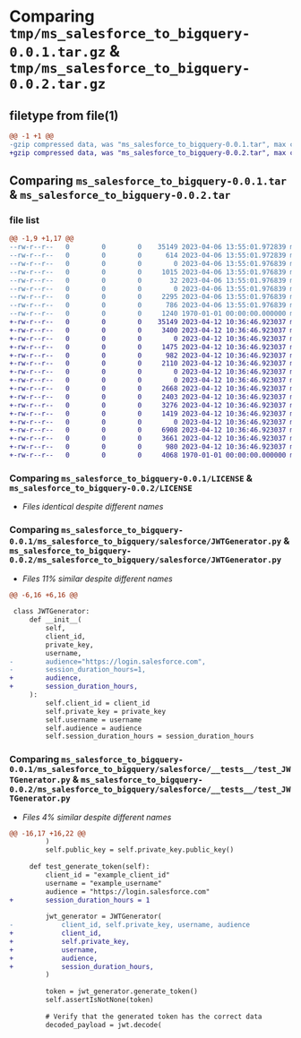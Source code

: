 # Comparing `tmp/ms_salesforce_to_bigquery-0.0.1.tar.gz` & `tmp/ms_salesforce_to_bigquery-0.0.2.tar.gz`

## filetype from file(1)

```diff
@@ -1 +1 @@
-gzip compressed data, was "ms_salesforce_to_bigquery-0.0.1.tar", max compression
+gzip compressed data, was "ms_salesforce_to_bigquery-0.0.2.tar", max compression
```

## Comparing `ms_salesforce_to_bigquery-0.0.1.tar` & `ms_salesforce_to_bigquery-0.0.2.tar`

### file list

```diff
@@ -1,9 +1,17 @@
--rw-r--r--   0        0        0    35149 2023-04-06 13:55:01.972839 ms_salesforce_to_bigquery-0.0.1/LICENSE
--rw-r--r--   0        0        0      614 2023-04-06 13:55:01.972839 ms_salesforce_to_bigquery-0.0.1/README.md
--rw-r--r--   0        0        0        0 2023-04-06 13:55:01.976839 ms_salesforce_to_bigquery-0.0.1/ms_salesforce_to_bigquery/__init__.py
--rw-r--r--   0        0        0     1015 2023-04-06 13:55:01.976839 ms_salesforce_to_bigquery-0.0.1/ms_salesforce_to_bigquery/salesforce/JWTGenerator.py
--rw-r--r--   0        0        0       32 2023-04-06 13:55:01.976839 ms_salesforce_to_bigquery-0.0.1/ms_salesforce_to_bigquery/salesforce/__init__.py
--rw-r--r--   0        0        0        0 2023-04-06 13:55:01.976839 ms_salesforce_to_bigquery-0.0.1/ms_salesforce_to_bigquery/salesforce/__tests__/__init__.py
--rw-r--r--   0        0        0     2295 2023-04-06 13:55:01.976839 ms_salesforce_to_bigquery-0.0.1/ms_salesforce_to_bigquery/salesforce/__tests__/test_JWTGenerator.py
--rw-r--r--   0        0        0      786 2023-04-06 13:55:01.976839 ms_salesforce_to_bigquery-0.0.1/pyproject.toml
--rw-r--r--   0        0        0     1240 1970-01-01 00:00:00.000000 ms_salesforce_to_bigquery-0.0.1/PKG-INFO
+-rw-r--r--   0        0        0    35149 2023-04-12 10:36:46.923037 ms_salesforce_to_bigquery-0.0.2/LICENSE
+-rw-r--r--   0        0        0     3400 2023-04-12 10:36:46.923037 ms_salesforce_to_bigquery-0.0.2/README.md
+-rw-r--r--   0        0        0        0 2023-04-12 10:36:46.923037 ms_salesforce_to_bigquery-0.0.2/ms_salesforce_to_bigquery/__init__.py
+-rw-r--r--   0        0        0     1475 2023-04-12 10:36:46.923037 ms_salesforce_to_bigquery-0.0.2/ms_salesforce_to_bigquery/salesforce/Auth.py
+-rw-r--r--   0        0        0      982 2023-04-12 10:36:46.923037 ms_salesforce_to_bigquery-0.0.2/ms_salesforce_to_bigquery/salesforce/JWTGenerator.py
+-rw-r--r--   0        0        0     2110 2023-04-12 10:36:46.923037 ms_salesforce_to_bigquery-0.0.2/ms_salesforce_to_bigquery/salesforce/SalesforceQueryExecutor.py
+-rw-r--r--   0        0        0        0 2023-04-12 10:36:46.923037 ms_salesforce_to_bigquery-0.0.2/ms_salesforce_to_bigquery/salesforce/__init__.py
+-rw-r--r--   0        0        0        0 2023-04-12 10:36:46.923037 ms_salesforce_to_bigquery-0.0.2/ms_salesforce_to_bigquery/salesforce/__tests__/__init__.py
+-rw-r--r--   0        0        0     2668 2023-04-12 10:36:46.923037 ms_salesforce_to_bigquery-0.0.2/ms_salesforce_to_bigquery/salesforce/__tests__/test_Auth.py
+-rw-r--r--   0        0        0     2403 2023-04-12 10:36:46.923037 ms_salesforce_to_bigquery-0.0.2/ms_salesforce_to_bigquery/salesforce/__tests__/test_JWTGenerator.py
+-rw-r--r--   0        0        0     3276 2023-04-12 10:36:46.923037 ms_salesforce_to_bigquery-0.0.2/ms_salesforce_to_bigquery/salesforce/__tests__/test_SalesforceRequester.py
+-rw-r--r--   0        0        0     1419 2023-04-12 10:36:46.923037 ms_salesforce_to_bigquery-0.0.2/ms_salesforce_to_bigquery/salesforce/project/__init__.py
+-rw-r--r--   0        0        0        0 2023-04-12 10:36:46.923037 ms_salesforce_to_bigquery-0.0.2/ms_salesforce_to_bigquery/salesforce/project/__tests__/__init__.py
+-rw-r--r--   0        0        0     6908 2023-04-12 10:36:46.923037 ms_salesforce_to_bigquery-0.0.2/ms_salesforce_to_bigquery/salesforce/project/__tests__/test_Project.py
+-rw-r--r--   0        0        0     3661 2023-04-12 10:36:46.923037 ms_salesforce_to_bigquery-0.0.2/ms_salesforce_to_bigquery/salesforce/project/dto/__init__.py
+-rw-r--r--   0        0        0      980 2023-04-12 10:36:46.923037 ms_salesforce_to_bigquery-0.0.2/pyproject.toml
+-rw-r--r--   0        0        0     4068 1970-01-01 00:00:00.000000 ms_salesforce_to_bigquery-0.0.2/PKG-INFO
```

### Comparing `ms_salesforce_to_bigquery-0.0.1/LICENSE` & `ms_salesforce_to_bigquery-0.0.2/LICENSE`

 * *Files identical despite different names*

### Comparing `ms_salesforce_to_bigquery-0.0.1/ms_salesforce_to_bigquery/salesforce/JWTGenerator.py` & `ms_salesforce_to_bigquery-0.0.2/ms_salesforce_to_bigquery/salesforce/JWTGenerator.py`

 * *Files 11% similar despite different names*

```diff
@@ -6,16 +6,16 @@
 
 class JWTGenerator:
     def __init__(
         self,
         client_id,
         private_key,
         username,
-        audience="https://login.salesforce.com",
-        session_duration_hours=1,
+        audience,
+        session_duration_hours,
     ):
         self.client_id = client_id
         self.private_key = private_key
         self.username = username
         self.audience = audience
         self.session_duration_hours = session_duration_hours
```

### Comparing `ms_salesforce_to_bigquery-0.0.1/ms_salesforce_to_bigquery/salesforce/__tests__/test_JWTGenerator.py` & `ms_salesforce_to_bigquery-0.0.2/ms_salesforce_to_bigquery/salesforce/__tests__/test_JWTGenerator.py`

 * *Files 4% similar despite different names*

```diff
@@ -16,17 +16,22 @@
         )
         self.public_key = self.private_key.public_key()
 
     def test_generate_token(self):
         client_id = "example_client_id"
         username = "example_username"
         audience = "https://login.salesforce.com"
+        session_duration_hours = 1
 
         jwt_generator = JWTGenerator(
-            client_id, self.private_key, username, audience
+            client_id,
+            self.private_key,
+            username,
+            audience,
+            session_duration_hours,
         )
 
         token = jwt_generator.generate_token()
         self.assertIsNotNone(token)
 
         # Verify that the generated token has the correct data
         decoded_payload = jwt.decode(
```

